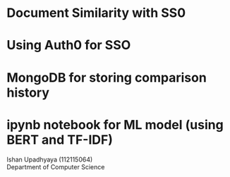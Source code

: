 # Document Similarity with SS0
# Using Auth0 for SSO
# MongoDB for storing comparison history
# ipynb notebook for ML model (using BERT and TF-IDF)
Ishan Upadhyaya (112115064)<br/>
Department of Computer Science
